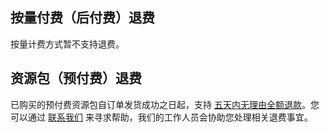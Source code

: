 ## 按量付费（后付费）退费

按量计费方式暂不支持退费。

## 资源包（预付费）退费

已购买的预付费资源包自订单发货成功之日起，支持 [五天内无理由全额退款](https://cloud.tencent.com/document/product/555/7440#.E4.BA.94.E5.A4.A9.E5.86.85.E6.97.A0.E7.90.86.E7.94.B1.E5.85.A8.E9.A2.9D.E9.80.80.E6.AC.BE)。您可以通过 [联系我们](https://cloud.tencent.com/online-service?from=sales&source=PRESALE) 来寻求帮助，我们的工作人员会协助您处理相关退费事宜。
